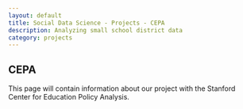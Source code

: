 ```yaml
---
layout: default
title: Social Data Science - Projects - CEPA
description: Analyzing small school district data
category: projects
---
```

CEPA
--------------------------------

This page will contain information about our project with the Stanford Center for Education Policy Analysis.
